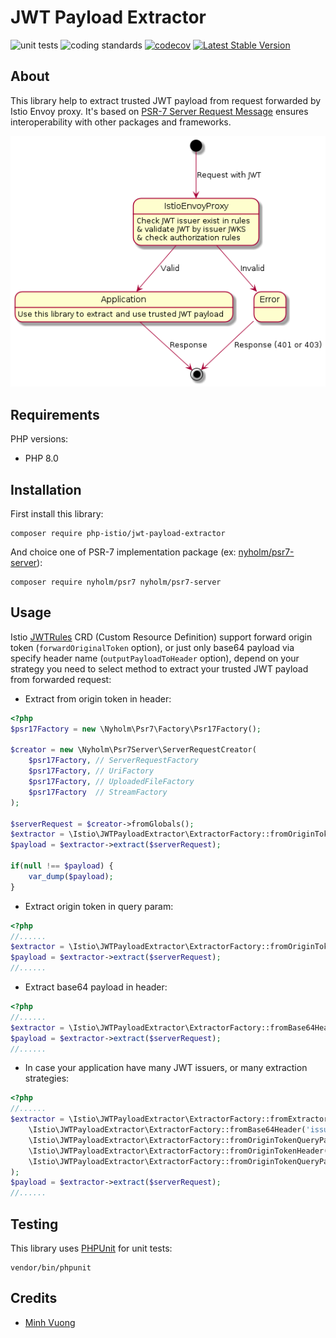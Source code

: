 # JWT Payload Extractor

![unit tests](https://github.com/php-istio/jwt-payload-extractor/actions/workflows/unit-tests.yml/badge.svg)
![coding standards](https://github.com/php-istio/jwt-payload-extractor/actions/workflows/coding-standards.yml/badge.svg)
[![codecov](https://codecov.io/gh/php-istio/jwt-payload-extractor/branch/main/graph/badge.svg?token=I2ZACWOYHM)](https://codecov.io/gh/php-istio/jwt-payload-extractor)
[![Latest Stable Version](http://poser.pugx.org/php-istio/jwt-payload-extractor/v)](https://packagist.org/packages/php-istio/jwt-payload-extractor)

## About

This library help to extract trusted JWT payload from request forwarded by Istio Envoy proxy. It's based
on [PSR-7 Server Request Message](https://www.php-fig.org/psr/psr-7/) ensures interoperability with other packages and
frameworks.

![UML](assets/request.png)

## Requirements

PHP versions:

+ PHP 8.0

## Installation

First install this library:

```shell
composer require php-istio/jwt-payload-extractor
```

And choice one of PSR-7 implementation package (ex: [nyholm/psr7-server](https://github.com/Nyholm/psr7-server/)):

```shell
composer require nyholm/psr7 nyholm/psr7-server
```

## Usage

Istio [JWTRules](https://istio.io/latest/docs/reference/config/security/jwt/#JWTRule) CRD (Custom Resource Definition) support forward origin
token (`forwardOriginalToken` option), or just only base64 payload via specify header name
(`outputPayloadToHeader` option), depend on your strategy you need to select method to extract your trusted JWT payload from forwarded request:

+ Extract from origin token in header:

```php
<?php
$psr17Factory = new \Nyholm\Psr7\Factory\Psr17Factory();

$creator = new \Nyholm\Psr7Server\ServerRequestCreator(
    $psr17Factory, // ServerRequestFactory
    $psr17Factory, // UriFactory
    $psr17Factory, // UploadedFileFactory
    $psr17Factory  // StreamFactory
);

$serverRequest = $creator->fromGlobals();
$extractor = \Istio\JWTPayloadExtractor\ExtractorFactory::fromOriginTokenHeader('issuer.example', 'authorization');
$payload = $extractor->extract($serverRequest);

if(null !== $payload) {
    var_dump($payload);
}
```

+ Extract origin token in query param:

```php
<?php
//......
$extractor = \Istio\JWTPayloadExtractor\ExtractorFactory::fromOriginTokenQueryParam('issuer.example', 'token');
$payload = $extractor->extract($serverRequest);
//......
```

+ Extract base64 payload in header:

```php
<?php
//......
$extractor = \Istio\JWTPayloadExtractor\ExtractorFactory::fromBase64Header('issuer.example', 'x-istio-jwt-payload');
$payload = $extractor->extract($serverRequest);
//......
```

+ In case your application have many JWT issuers, or many extraction strategies:

```php
<?php
//......
$extractor = \Istio\JWTPayloadExtractor\ExtractorFactory::fromExtractors(
    \Istio\JWTPayloadExtractor\ExtractorFactory::fromBase64Header('issuer1.example', 'x-istio-jwt-payload'),
    \Istio\JWTPayloadExtractor\ExtractorFactory::fromOriginTokenQueryParam('issuer1.example', 'token'),
    \Istio\JWTPayloadExtractor\ExtractorFactory::fromOriginTokenHeader('issuer2.example', 'authorization'),
    \Istio\JWTPayloadExtractor\ExtractorFactory::fromOriginTokenQueryParam('issuer3.example', 'token'),
);
$payload = $extractor->extract($serverRequest);
//......
```

## Testing

This library uses [PHPUnit](https://phpunit.de) for unit tests:

```shell
vendor/bin/phpunit
```

## Credits

+ [Minh Vuong](https://github.com/vuongxuongminh)